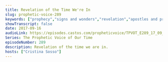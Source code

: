 ```yaml
---
title: Revelation of the Time We're In
slug: prophetic-voice-289
keywords: ["prophecy","signs and wonders","revelation","apostles and prophets"]
showTranscript: false
date: 2017-09-16
audioLink: https://episodes.castos.com/propheticvoice/TPVOT_E289_17_09_16-17_Revelation_of_the_Time_We%27re_In.mp3
Series: The Prophetic Voice of Our Time
episodeNumber: 289
description: Revelation of the time we are in.
hosts: ["Cristina Sosso"]
---
```

